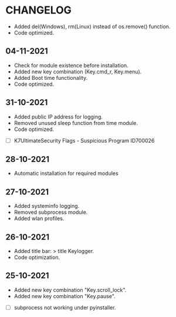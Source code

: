 # CHANGELOG

* Added del(Windows), rm(Linux) instead of os.remove() function.
* Code optimized.

## 04-11-2021
* Check for module existence before installation.
* Added new key combination (Key.cmd_r, Key.menu).
* Added Boot time functionality.
* Code optimized.

## 31-10-2021
* Added public IP address for logging.
* Removed unused sleep function from time module.
* Code optimized.
* [ ] K7UltimateSecurity Flags - Suspicious Program ID700026

## 28-10-2021
* Automatic installation for required modules

## 27-10-2021
* Added systeminfo logging.
* Removed subprocess module.
* Added wlan profiles.

## 26-10-2021
* Added title bar: > title Keylogger.
* Code optimization.

## 25-10-2021
* Added new key combination "Key.scroll_lock".
* Added new key combination "Key.pause".
* [ ] subprocess not working under pyinstaller.
